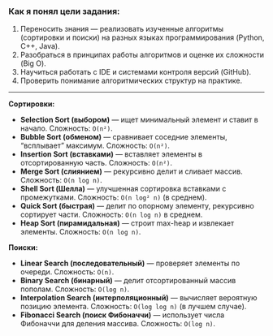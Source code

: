 ### Как я понял цели задания:
1. Переносить знания — реализовать изученные алгоритмы (сортировки и поиски) на разных языках программирования (Python, C++, Java).  
2. Разобраться в принципах работы алгоритмов и оценке их сложности (Big O).  
3. Научиться работать с IDE и системами контроля версий (GitHub).  
4. Проверить понимание алгоритмических структур на практике.

---


**Сортировки:**
- **Selection Sort (выбором)** — ищет минимальный элемент и ставит в начало. Сложность: `O(n²)`.  
- **Bubble Sort (обменом)** — сравнивает соседние элементы, “всплывает” максимум. Сложность: `O(n²)`.  
- **Insertion Sort (вставками)** — вставляет элементы в отсортированную часть. Сложность: `O(n²)`.  
- **Merge Sort (слиянием)** — рекурсивно делит и сливает массив. Сложность: `O(n log n)`.  
- **Shell Sort (Шелла)** — улучшенная сортировка вставками с промежутками. Сложность: `O(n log² n)` (в среднем).  
- **Quick Sort (быстрая)** — делит по опорному элементу, рекурсивно сортирует части. Сложность: `O(n log n)` в среднем.  
- **Heap Sort (пирамидальная)** — строит max-heap и извлекает элементы. Сложность: `O(n log n)`.

**Поиски:**
- **Linear Search (последовательный)** — проверяет элементы по очереди. Сложность: `O(n)`.  
- **Binary Search (бинарный)** — делит отсортированный массив пополам. Сложность: `O(log n)`.  
- **Interpolation Search (интерполяционный)** — вычисляет вероятную позицию элемента. Сложность: `O(log log n)` (в лучшем случае).  
- **Fibonacci Search (поиск Фибоначчи)** — использует числа Фибоначчи для деления массива. Сложность: `O(log n)`.
